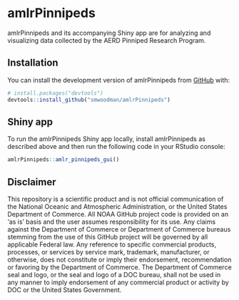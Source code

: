 # amlrPinnipeds

<!-- badges: start -->

<!-- badges: end -->

amlrPinnipeds and its accompanying Shiny app are for analyzing and visualizing data collected by the AERD Pinniped Research Program.

## Installation

You can install the development version of amlrPinnipeds from [GitHub](https://github.com/) with:

``` r
# install.packages("devtools")
devtools::install_github("smwoodman/amlrPinnipeds")
```

## Shiny app

To run the amlrPinnipeds Shiny app locally, install amlrPinnipeds as described above and then run the following code in your RStudio console:

``` r
amlrPinnipeds::amlr_pinnipeds_gui()
```

## Disclaimer

This repository is a scientific product and is not official communication of the National Oceanic and Atmospheric Administration, or the United States Department of Commerce. All NOAA GitHub project code is provided on an ‘as is’ basis and the user assumes responsibility for its use. Any claims against the Department of Commerce or Department of Commerce bureaus stemming from the use of this GitHub project will be governed by all applicable Federal law. Any reference to specific commercial products, processes, or services by service mark, trademark, manufacturer, or otherwise, does not constitute or imply their endorsement, recommendation or favoring by the Department of Commerce. The Department of Commerce seal and logo, or the seal and logo of a DOC bureau, shall not be used in any manner to imply endorsement of any commercial product or activity by DOC or the United States Government.
